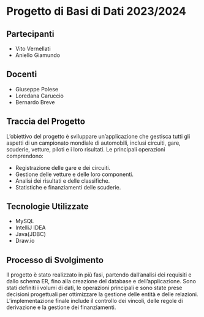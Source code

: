 # Progetto di Basi di Dati 2023/2024

## Partecipanti
- Vito Vernellati
- Aniello Giamundo

## Docenti
- Giuseppe Polese
- Loredana Caruccio
- Bernardo Breve

## Traccia del Progetto
L’obiettivo del progetto è sviluppare un’applicazione che gestisca tutti gli aspetti di un campionato mondiale di automobili, inclusi circuiti, gare, scuderie, vetture, piloti e i loro risultati. Le principali operazioni comprendono:
- Registrazione delle gare e dei circuiti.
- Gestione delle vetture e delle loro componenti.
- Analisi dei risultati e delle classifiche.
- Statistiche e finanziamenti delle scuderie.

## Tecnologie Utilizzate
- MySQL
- IntelliJ IDEA
- Java(JDBC)
- Draw.io

## Processo di Svolgimento
Il progetto è stato realizzato in più fasi, partendo dall’analisi dei requisiti e dallo schema ER, fino alla creazione del database e dell’applicazione. Sono stati definiti i volumi di dati, le operazioni principali e sono state prese decisioni progettuali per ottimizzare la gestione delle entità e delle relazioni. L’implementazione finale include il controllo dei vincoli, delle regole di derivazione e la gestione dei finanziamenti.
